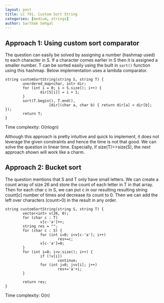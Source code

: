 ```yaml
---
layout: post
title: LC 791. Custom Sort String
categories: [medium, strings]
author: Sarthak Sehgal
---
```


## Approach 1: Using custom sort comparator

The question can easily be solved by assigning a number (hashmap used) to each character in S. If a character comes earlier in S then it is assigned a smaller number. T can be sorted easily using the built in `sort()` function using this hashmap. Below implementation uses a lambda comparator.

```
string customSortString(string S, string T) {
		unordered_map<char, int> dir;
		for (int i = 0; i < S.size(); i++) {
				dir[S[i]] = i + 1;
		}
		sort(T.begin(), T.end(),
					[dir](char a, char b) { return dir[a] < dir[b]; });
		return T;
}
```

Time complexity: O(nlogn)

Although this approach is pretty intuitive and quick to implement, it does not leverage the given constraints and hence the time is not that good. We can solve the question in linear time. Especially, if size(T)>>size(S), the next approach shown will work like a charm.

## Approach 2: Bucket sort

The question mentions that S and T only have small letters. We can create a count array of size 26 and store the count of each letter in T in that array. Then for each char c in S, we can put c in our resulting resulting string count[c] number of times and decrease its count to 0. Then we can add the left over characters (count>0) in the result in any order.

```
string customSortString(string S, string T) {
		vector<int> v(26, 0);
		for (char c : T)
				v[c-'a']++;
		string res = "";
		for (char c : S) {
				for (int i=0; i<v[c-'a']; i++)
						res+=c;
				v[c-'a']=0;
		}
		for (int i=0; i<v.size(); i++) {
				if (!v[i])
						continue;
				for (int j=0; j<v[i]; j++)
						res+='a'+i;
		}

		return res;
}
```

Time complexity: O(n)
